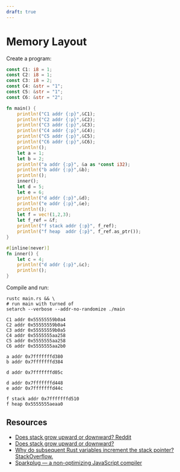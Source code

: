 ```yaml
---
draft: true
---
```


# Memory Layout

Create a program:

```rust title="main.rs"
const C1: i8 = 1;
const C2: i8 = 1;
const C3: i8 = 2;
const C4: &str = "1";
const C5: &str = "1";
const C6: &str = "2";

fn main() {
    println!("C1 addr {:p}",&C1);
    println!("C2 addr {:p}",&C2);
    println!("C3 addr {:p}",&C3);
    println!("C4 addr {:p}",&C4);
    println!("C5 addr {:p}",&C5);
    println!("C6 addr {:p}",&C6);
    println!();
    let a = 1;
    let b = 2;
    println!("a addr {:p}", &a as *const i32);
    println!("b addr {:p}",&b);
    println!();
    inner();
    let d = 5;
    let e = 6;
    println!("d addr {:p}",&d);
    println!("e addr {:p}",&e);
    println!();
    let f = vec!(1,2,3);
    let f_ref = &f;
    println!("f stack addr {:p}", f_ref);
    println!("f heap  addr {:p}", f_ref.as_ptr());
}

#[inline(never)]
fn inner() {
    let c = 4;
    println!("d addr {:p}",&c);
    println!();
}
```

Compile and run:

```
rustc main.rs && \
# run main with turned of
setarch --verbose --addr-no-randomize ./main
```


```output
C1 addr 0x55555559b0a4
C2 addr 0x55555559b0a4
C3 addr 0x55555559b0a5
C4 addr 0x5555555aa258
C5 addr 0x5555555aa258
C6 addr 0x5555555aa2b0

a addr 0x7fffffffd380
b addr 0x7fffffffd384

d addr 0x7fffffffd05c

d addr 0x7fffffffd448
e addr 0x7fffffffd44c

f stack addr 0x7fffffffd510
f heap 0x5555555aeaa0
```

## Resources

* [Does stack grow upward or downward? Reddit](https://www.reddit.com/r/ProgrammerHumor/comments/r4z4no/does_stack_grow_upward_or_downward/)
* [Does stack grow upward or downward?](https://stackoverflow.com/questions/1677415/does-stack-grow-upward-or-downward)
* [Why do subsequent Rust variables increment the stack pointer? StackOverflow.](https://stackoverflow.com/questions/54395558/why-do-subsequent-rust-variables-increment-the-stack-pointer-instead-of-decremen)
* [Sparkplug — a non-optimizing JavaScript compiler](https://v8.dev/blog/sparkplug)
